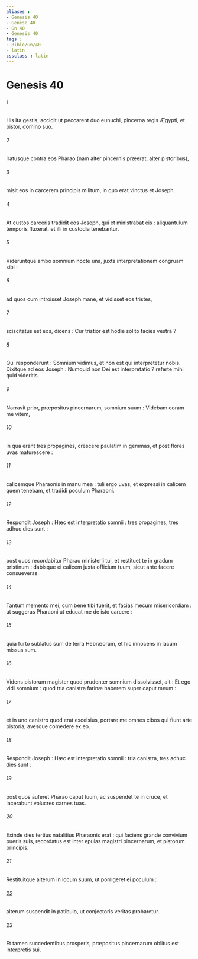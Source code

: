 ```yaml
---
aliases : 
- Genesis 40
- Genèse 40
- Gn 40
- Genesis 40
tags : 
- Bible/Gn/40
- latin
cssclass : latin
---
```


# Genesis 40

###### 1
His ita gestis, accidit ut peccarent duo eunuchi, pincerna regis Ægypti, et pistor, domino suo.
###### 2
Iratusque contra eos Pharao (nam alter pincernis præerat, alter pistoribus),
###### 3
misit eos in carcerem principis militum, in quo erat vinctus et Joseph.
###### 4
At custos carceris tradidit eos Joseph, qui et ministrabat eis : aliquantulum temporis fluxerat, et illi in custodia tenebantur.
###### 5
Videruntque ambo somnium nocte una, juxta interpretationem congruam sibi :
###### 6
ad quos cum introisset Joseph mane, et vidisset eos tristes,
###### 7
sciscitatus est eos, dicens : Cur tristior est hodie solito facies vestra ?
###### 8
Qui responderunt : Somnium vidimus, et non est qui interpretetur nobis. Dixitque ad eos Joseph : Numquid non Dei est interpretatio ? referte mihi quid videritis.
###### 9
Narravit prior, præpositus pincernarum, somnium suum : Videbam coram me vitem,
###### 10
in qua erant tres propagines, crescere paulatim in gemmas, et post flores uvas maturescere :
###### 11
calicemque Pharaonis in manu mea : tuli ergo uvas, et expressi in calicem quem tenebam, et tradidi poculum Pharaoni.
###### 12
Respondit Joseph : Hæc est interpretatio somnii : tres propagines, tres adhuc dies sunt :
###### 13
post quos recordabitur Pharao ministerii tui, et restituet te in gradum pristinum : dabisque ei calicem juxta officium tuum, sicut ante facere consueveras.
###### 14
Tantum memento mei, cum bene tibi fuerit, et facias mecum misericordiam : ut suggeras Pharaoni ut educat me de isto carcere :
###### 15
quia furto sublatus sum de terra Hebræorum, et hic innocens in lacum missus sum.
###### 16
Videns pistorum magister quod prudenter somnium dissolvisset, ait : Et ego vidi somnium : quod tria canistra farinæ haberem super caput meum :
###### 17
et in uno canistro quod erat excelsius, portare me omnes cibos qui fiunt arte pistoria, avesque comedere ex eo.
###### 18
Respondit Joseph : Hæc est interpretatio somnii : tria canistra, tres adhuc dies sunt :
###### 19
post quos auferet Pharao caput tuum, ac suspendet te in cruce, et lacerabunt volucres carnes tuas.
###### 20
Exinde dies tertius natalitius Pharaonis erat : qui faciens grande convivium pueris suis, recordatus est inter epulas magistri pincernarum, et pistorum principis.
###### 21
Restituitque alterum in locum suum, ut porrigeret ei poculum :
###### 22
alterum suspendit in patibulo, ut conjectoris veritas probaretur.
###### 23
Et tamen succedentibus prosperis, præpositus pincernarum oblitus est interpretis sui.
